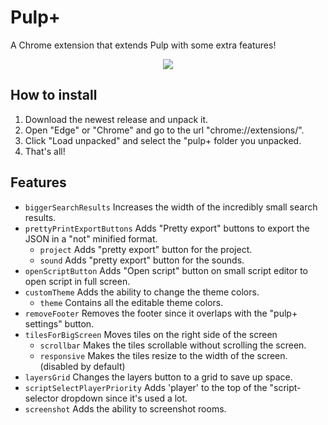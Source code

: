 # Pulp+

A Chrome extension that extends Pulp with some extra features!

<p align="center">
    <img
    src="https://raw.githubusercontent.com/unbelievableflavour/pulp-plus/master/screenshot.png" />
</p>

## How to install

1. Download the newest release and unpack it.
2. Open "Edge" or "Chrome" and go to the url "chrome://extensions/".
3. Click "Load unpacked" and select the "pulp+ folder you unpacked.
4. That's all!

## Features
- `biggerSearchResults`
  Increases the width of the incredibly small search results.
- `prettyPrintExportButtons`
  Adds "Pretty export" buttons to export the JSON in a "not" minified format.
    - `project`
      Adds "pretty export" button for the project.
    - `sound`
      Adds "pretty export" button for the sounds.
- `openScriptButton`
  Adds "Open script" button on small script editor to open script in full screen.
- `customTheme`
  Adds the ability to change the theme colors.
    - `theme`
      Contains all the editable theme colors.
- `removeFooter`
  Removes the footer since it overlaps with the "pulp+ settings" button.
- `tilesForBigScreen`
  Moves tiles on the right side of the screen
    - `scrollbar`
      Makes the tiles scrollable without scrolling the screen.
    - `responsive`
      Makes the tiles resize to the width of the screen. (disabled by default)
- `layersGrid`
  Changes the layers button to a grid to save up space.
- `scriptSelectPlayerPriority`
  Adds 'player' to the top of the "script-selector dropdown since it's used a lot.
- `screenshot`
  Adds the ability to screenshot rooms.